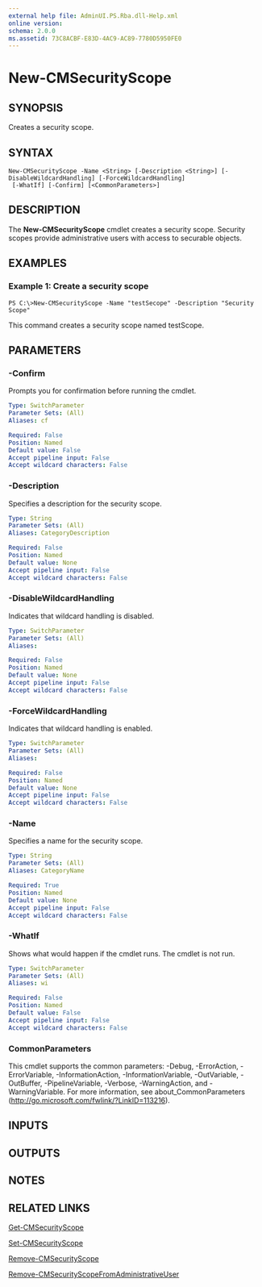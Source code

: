 ```yaml
---
external help file: AdminUI.PS.Rba.dll-Help.xml
online version: 
schema: 2.0.0
ms.assetid: 73C8ACBF-E83D-4AC9-AC89-7780D5950FE0
---
```


# New-CMSecurityScope

## SYNOPSIS
Creates a security scope.

## SYNTAX

```
New-CMSecurityScope -Name <String> [-Description <String>] [-DisableWildcardHandling] [-ForceWildcardHandling]
 [-WhatIf] [-Confirm] [<CommonParameters>]
```

## DESCRIPTION
The **New-CMSecurityScope** cmdlet creates a security scope.
Security scopes provide administrative users with access to securable objects.

## EXAMPLES

### Example 1: Create a security scope
```
PS C:\>New-CMSecurityScope -Name "testSecope" -Description "Security Scope"
```

This command creates a security scope named testScope.

## PARAMETERS

### -Confirm
Prompts you for confirmation before running the cmdlet.

```yaml
Type: SwitchParameter
Parameter Sets: (All)
Aliases: cf

Required: False
Position: Named
Default value: False
Accept pipeline input: False
Accept wildcard characters: False
```

### -Description
Specifies a description for the security scope.

```yaml
Type: String
Parameter Sets: (All)
Aliases: CategoryDescription

Required: False
Position: Named
Default value: None
Accept pipeline input: False
Accept wildcard characters: False
```

### -DisableWildcardHandling
Indicates that wildcard handling is disabled.

```yaml
Type: SwitchParameter
Parameter Sets: (All)
Aliases: 

Required: False
Position: Named
Default value: None
Accept pipeline input: False
Accept wildcard characters: False
```

### -ForceWildcardHandling
Indicates that wildcard handling is enabled.

```yaml
Type: SwitchParameter
Parameter Sets: (All)
Aliases: 

Required: False
Position: Named
Default value: None
Accept pipeline input: False
Accept wildcard characters: False
```

### -Name
Specifies a name for the security scope.

```yaml
Type: String
Parameter Sets: (All)
Aliases: CategoryName

Required: True
Position: Named
Default value: None
Accept pipeline input: False
Accept wildcard characters: False
```

### -WhatIf
Shows what would happen if the cmdlet runs.
The cmdlet is not run.

```yaml
Type: SwitchParameter
Parameter Sets: (All)
Aliases: wi

Required: False
Position: Named
Default value: False
Accept pipeline input: False
Accept wildcard characters: False
```

### CommonParameters
This cmdlet supports the common parameters: -Debug, -ErrorAction, -ErrorVariable, -InformationAction, -InformationVariable, -OutVariable, -OutBuffer, -PipelineVariable, -Verbose, -WarningAction, and -WarningVariable. For more information, see about_CommonParameters (http://go.microsoft.com/fwlink/?LinkID=113216).

## INPUTS

## OUTPUTS

## NOTES

## RELATED LINKS

[Get-CMSecurityScope](./Get-CMSecurityScope.md)

[Set-CMSecurityScope](./Set-CMSecurityScope.md)

[Remove-CMSecurityScope](./Remove-CMSecurityScope.md)

[Remove-CMSecurityScopeFromAdministrativeUser](./Remove-CMSecurityScopeFromAdministrativeUser.md)


